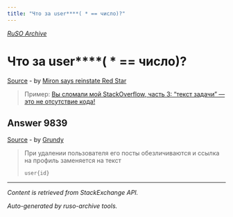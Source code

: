 ```yaml
---
title: "Что за user****( * == число)?"
---
```

<p><i><a href="https://github.com/MSDN-WhiteKnight/ruso-archive/">RuSO Archive</a></i></p>
<h1>Что за user****( * == число)?</h1>
<p><a href="https://ru.meta.stackoverflow.com/questions/9838/%d0%a7%d1%82%d0%be-%d0%b7%d0%b0-user-%d1%87%d0%b8%d1%81%d0%bb%d0%be">Source</a> - by <a href="https://ru.meta.stackoverflow.com/users/337682/miron-says-reinstate-red-star">Miron says reinstate Red Star</a></p>
<blockquote>
<p>Пример:
<a href="https://ru.meta.stackoverflow.com/questions/5953/%d0%92%d1%8b-%d1%81%d0%bb%d0%be%d0%bc%d0%b0%d0%bb%d0%b8-%d0%bc%d0%be%d0%b9-stackoverflow-%d1%87%d0%b0%d1%81%d1%82%d1%8c-3-%d1%82%d0%b5%d0%ba%d1%81%d1%82-%d0%b7%d0%b0%d0%b4%d0%b0%d1%87%d0%b8-%d1%8d%d1%82%d0%be-%d0%bd%d0%b5-%d0%be%d1%82%d1%81%d1%83%d1%82%d1%81%d1%82%d0%b2%d0%b8%d0%b5-%d0%ba%d0%be%d0%b4%d0%b0#comment22762_5953">Вы сломали мой StackOverflow, часть 3: “текст задачи” — это не отсутствие кода!</a></p>

</blockquote>
<h2>Answer 9839</h2>
<p><a href="https://ru.meta.stackoverflow.com/a/9839/">Source</a> - by <a href="https://ru.meta.stackoverflow.com/users/186999/grundy">Grundy</a></p>
<blockquote>
<p>При удалении пользователя его посты обезличиваются и ссылка на профиль заменяется на текст</p>

<pre><code>user{id}
</code></pre>

</blockquote>
<hr/>
<p><i>Content is retrieved from StackExchange API. </i></p>
<p><i>Auto-generated by ruso-archive tools. </i></p>
